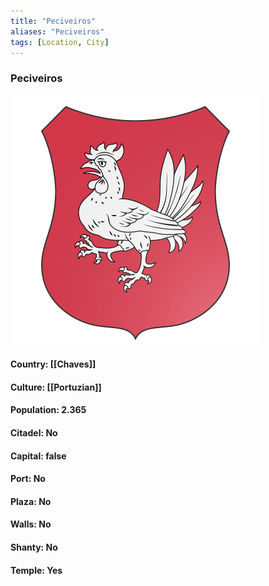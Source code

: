 ```yaml
---
title: "Peciveiros"
aliases: "Peciveiros"
tags: [Location, City]
---
```

### Peciveiros
![](attachment/2690e70040e333fc6bbaa41b4523549a.svg)

#### Country: [[Chaves]]

#### Culture: [[Portuzian]]

#### Population: 2.365

#### Citadel: No

#### Capital: false

#### Port: No

#### Plaza: No

#### Walls: No

#### Shanty: No

#### Temple: Yes

